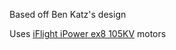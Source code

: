 Based off Ben Katz's design

Uses [iFlight iPower ex8 105KV](https://www.ebay.com/itm/iFlight-iPower-ex-8-105KV-motors-for-MIT-mini-Cheetah-robot-dog-backflips/254155281730?_trkparms=aid%3D111001%26algo%3DREC.SEED%26ao%3D1%26asc%3D20160908105057%26meid%3D677e814c879443689db2776d37091ae5%26pid%3D100675%26rk%3D2%26rkt%3D15%26sd%3D182929053754%26itm%3D254155281730&_trksid=p2481888.c100675.m4236&_trkparms=pageci%3Ab85ed6ba-768d-11e9-b7ce-74dbd180e7ca%7Cparentrq%3Ab8355f2616a0ac1e6c06e980fff643aa%7Ciid%3A1) motors
